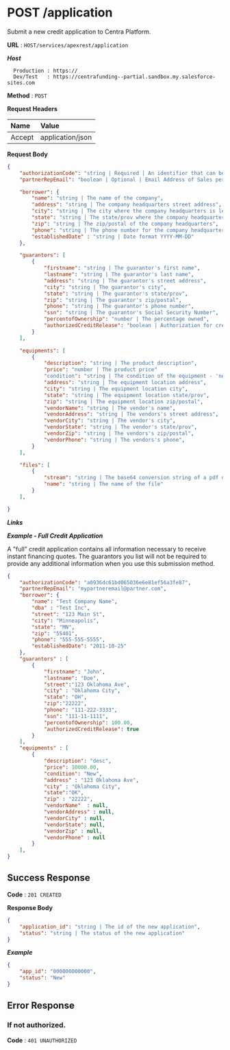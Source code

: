 # POST /application

Submit a new credit application to Centra Platform.

**URL** : `HOST/services/apexrest/application`

***Host***
```
  Production : https://
  Dev/Test   : https://centrafunding--partial.sandbox.my.salesforce-sites.com
```


**Method** : `POST`

**Request Headers**

| Name | Value |
|:-----|:------|
|Accept|application/json|

**Request Body**

```json
{
    "authorizationCode": "string | Required | An identifier that can be set to correlate applications with entities.",
    "partnerRepEmail": "boolean | Optional | Email Address of Sales person",

    "borrower": {
        "name": "string | The name of the company",
        "address": "string | The company headquarters street address",
        "city": "string | The city where the company headquarters is located ",
        "state": "string | The state/prov where the company headquarters is located",
        "zip": "string | The zip/postal of the company headquarters",
        "phone": "string | The phone number for the company headquarters",
        "establishedDate" : "string | Date format YYYY-MM-DD"
    },

    "guarantors": [
        {
            "firstname": "string | The guarantor's first name",
            "lastname": "string | The guarantor's last name",
            "address": "string | The guarantor's street address",
            "city": "string | The guarantor's city",
            "state": "string | The guarantor's state/prov",
            "zip": "string | The guarantor's zip/postal",
            "phone": "string | The guarantor's phone number",
            "ssn": "string | The guarantor's Social Security Number",
            "percentofOwnership": "number | The percentage owned",
            "authorizedCreditRelease": "boolean | Authorization for credit release.",
    	}
    ],

    "equipments": [
        {
            "description": "string | The product description",
            "price": "number | The product price"
            "condition": "string | The condition of the equipment - 'new' | 'used'",
            "address": "string | The equipment location address",
            "city": "string | The equipment location city",
            "state": "string | The equipment location state/prov",
            "zip": "string | The equipment location zip/postal",
            "vendorName": "string | The vendor's name",
            "vendorAddress": "string | The vendors's street address",
            "vendorCity": "string | The vendor's city",
            "vendorState": "string | The vendor's state/prov",
            "vendorZip": "string | The vendors's zip/postal",
            "vendorPhone": "string | The vendors's phone",
        }
    ],

    "files": [
        {
            "stream": "string | The base64 conversion string of a pdf document",
            "name": "string | The name of the file"
        }
    ],

}
```

***Links***

***Example - Full Credit Application***

A "full" credit application contains all information necessary to receive instant financing quotes. The guarantors you list will not be required to provide any additional information when you use this submission method.

```json
{
    "authorizationCode": "a0936dc61bd065036e6e81ef56a3fe87",
    "partnerRepEmail": "mypartneremail@partner.com",
    "borrower": {
        "name": "Test Company Name",
        "dba" : "Test Inc",
        "street": "123 Main St",
        "city": "Minneapolis", 
        "state": "MN", 
        "zip": "55401", 
        "phone": "555-555-5555",
        "establishedDate": "2011-10-25"
    },
    "guarantors" : [
        {
            "firstname": "John",
            "lastname": "Doe",
            "street":"123 Oklahoma Ave",
            "city" : "Oklahoma City",
            "state": "OH",
            "zip":"22222",
            "phone": "111-222-3333",
            "ssn": "111-11-1111",
            "percentofOwnership": 100.00,
            "authorizedCreditRelease": true
        }
    ],
    "equipments" : [
        {
            "description": "desc",
            "price": 10000.00,
            "condition": "New",
            "address" : "123 Oklahoma Ave",
            "city" : "Oklahoma City",
            "state":"OK",
            "zip" : "22222",
            "vendorName"  : null,
            "vendorAddress" : null,
            "vendorCity" : null,
            "vendorState": null,
            "vendorZip" : null,
            "vendorPhone" : null
        }
    ],
}
```

## Success Response

**Code** : `201 CREATED`

**Response Body**

```json
{
    "application_id": "string | The id of the new application",
    "status": "string | The status of the new application"
}
```

***Example***

```json
{
    "app_id": "000000000000",
    "status": "New"
}
```

## Error Response

### If not authorized.

**Code** : `401 UNAUTHORIZED`
